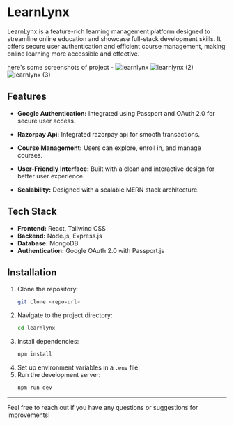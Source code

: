 # LearnLynx

LearnLynx is a feature-rich learning management platform designed to streamline online education and showcase full-stack development skills. It offers secure user authentication and efficient course management, making online learning more accessible and effective.

here's some screenshots of project -
![learnlynx](https://github.com/user-attachments/assets/86efcd44-a175-4fd4-bc1a-849718c3779a)
![learnlynx (2)](https://github.com/user-attachments/assets/dfb1f47e-c22a-43cd-9d63-4ffb756577ef)
![learnlynx (3)](https://github.com/user-attachments/assets/8daf18a5-4854-4d4d-b089-8da9236f6429)

## Features
- **Google Authentication:** Integrated using Passport and OAuth 2.0 for secure user access.
- **Razorpay Api:** Integrated razorpay api for smooth transactions.

- **Course Management:** Users can explore, enroll in, and manage courses.
- **User-Friendly Interface:** Built with a clean and interactive design for better user experience.
- **Scalability:** Designed with a scalable MERN stack architecture.

## Tech Stack
- **Frontend:** React, Tailwind CSS
- **Backend:** Node.js, Express.js
- **Database:** MongoDB
- **Authentication:** Google OAuth 2.0 with Passport.js

## Installation
1. Clone the repository:
   ```bash
   git clone <repo-url>
   ```
2. Navigate to the project directory:
   ```bash
   cd learnlynx
   ```
3. Install dependencies:
   ```bash
   npm install
   ```
4. Set up environment variables in a `.env` file:
5. Run the development server:
   ```bash
   npm run dev
   ```

---

Feel free to reach out if you have any questions or suggestions for improvements!
